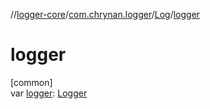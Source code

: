 //[logger-core](../../../index.md)/[com.chrynan.logger](../index.md)/[Log](index.md)/[logger](logger.md)

# logger

[common]\
var [logger](logger.md): [Logger](../-logger/index.md)
